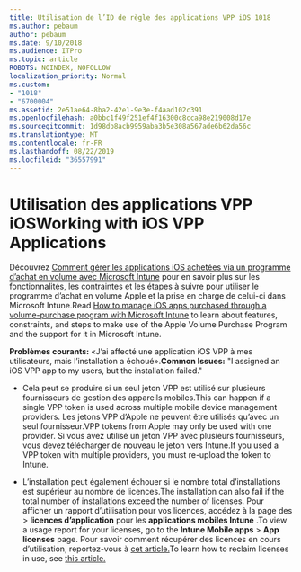 ```yaml
---
title: Utilisation de l’ID de règle des applications VPP iOS 1018
ms.author: pebaum
author: pebaum
ms.date: 9/10/2018
ms.audience: ITPro
ms.topic: article
ROBOTS: NOINDEX, NOFOLLOW
localization_priority: Normal
ms.custom:
- "1018"
- "6700004"
ms.assetid: 2e51ae64-8ba2-42e1-9e3e-f4aad102c391
ms.openlocfilehash: a0bbc1f49f251ef4f16300c8cca98e219008d17e
ms.sourcegitcommit: 1d98db8acb9959aba3b5e308a567ade6b62da56c
ms.translationtype: MT
ms.contentlocale: fr-FR
ms.lasthandoff: 08/22/2019
ms.locfileid: "36557991"
---
```

# <a name="working-with-ios-vpp-applications"></a><span data-ttu-id="0cca4-102">Utilisation des applications VPP iOS</span><span class="sxs-lookup"><span data-stu-id="0cca4-102">Working with iOS VPP Applications</span></span>

<span data-ttu-id="0cca4-103">Découvrez [Comment gérer les applications iOS achetées via un programme d’achat en volume avec Microsoft Intune](https://docs.microsoft.com/intune/vpp-apps-ios) pour en savoir plus sur les fonctionnalités, les contraintes et les étapes à suivre pour utiliser le programme d’achat en volume Apple et la prise en charge de celui-ci dans Microsoft Intune.</span><span class="sxs-lookup"><span data-stu-id="0cca4-103">Read [How to manage iOS apps purchased through a volume-purchase program with Microsoft Intune](https://docs.microsoft.com/intune/vpp-apps-ios) to learn about features, constraints, and steps to make use of the Apple Volume Purchase Program and the support for it in Microsoft Intune.</span></span>
  
 <span data-ttu-id="0cca4-104">**Problèmes courants:** «J’ai affecté une application iOS VPP à mes utilisateurs, mais l’installation a échoué».</span><span class="sxs-lookup"><span data-stu-id="0cca4-104">**Common Issues:** "I assigned an iOS VPP app to my users, but the installation failed."</span></span>
  
- <span data-ttu-id="0cca4-105">Cela peut se produire si un seul jeton VPP est utilisé sur plusieurs fournisseurs de gestion des appareils mobiles.</span><span class="sxs-lookup"><span data-stu-id="0cca4-105">This can happen if a single VPP token is used across multiple mobile device management providers.</span></span> <span data-ttu-id="0cca4-106">Les jetons VPP d’Apple ne peuvent être utilisés qu’avec un seul fournisseur.</span><span class="sxs-lookup"><span data-stu-id="0cca4-106">VPP tokens from Apple may only be used with one provider.</span></span> <span data-ttu-id="0cca4-107">Si vous avez utilisé un jeton VPP avec plusieurs fournisseurs, vous devez télécharger de nouveau le jeton vers Intune.</span><span class="sxs-lookup"><span data-stu-id="0cca4-107">If you used a VPP token with multiple providers, you must re-upload the token to Intune.</span></span>

- <span data-ttu-id="0cca4-108">L’installation peut également échouer si le nombre total d’installations est supérieur au nombre de licences.</span><span class="sxs-lookup"><span data-stu-id="0cca4-108">The installation can also fail if the total number of installations exceed the number of licenses.</span></span> <span data-ttu-id="0cca4-109">Pour afficher un rapport d’utilisation pour vos licences, accédez à la page des \> **licences d’application** pour les **applications mobiles Intune** .</span><span class="sxs-lookup"><span data-stu-id="0cca4-109">To view a usage report for your licenses, go to the **Intune Mobile apps** \> **App licenses** page.</span></span> <span data-ttu-id="0cca4-110">Pour savoir comment récupérer des licences en cours d’utilisation, reportez-vous à [cet article.](https://docs.microsoft.com/intune/vpp-apps-ios#revoking-app-licenses-and-deleting-tokens)</span><span class="sxs-lookup"><span data-stu-id="0cca4-110">To learn how to reclaim licenses in use, see [this article.](https://docs.microsoft.com/intune/vpp-apps-ios#revoking-app-licenses-and-deleting-tokens)</span></span>
